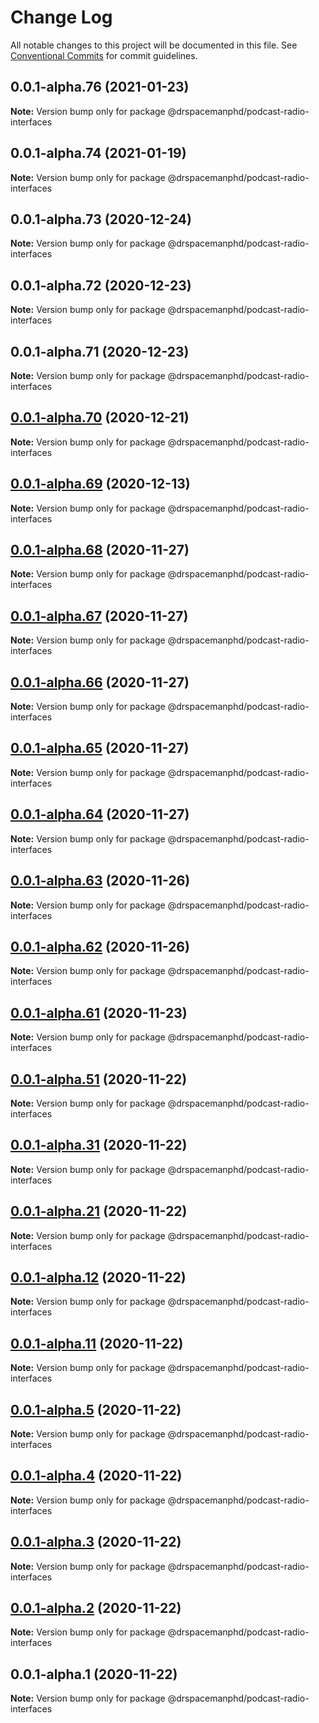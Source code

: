 # Change Log

All notable changes to this project will be documented in this file.
See [Conventional Commits](https://conventionalcommits.org) for commit guidelines.

## 0.0.1-alpha.76 (2021-01-23)

**Note:** Version bump only for package @drspacemanphd/podcast-radio-interfaces





## 0.0.1-alpha.74 (2021-01-19)

**Note:** Version bump only for package @drspacemanphd/podcast-radio-interfaces





## 0.0.1-alpha.73 (2020-12-24)

**Note:** Version bump only for package @drspacemanphd/podcast-radio-interfaces





## 0.0.1-alpha.72 (2020-12-23)

**Note:** Version bump only for package @drspacemanphd/podcast-radio-interfaces





## 0.0.1-alpha.71 (2020-12-23)

**Note:** Version bump only for package @drspacemanphd/podcast-radio-interfaces





## [0.0.1-alpha.70](https://github.com/drspacemanphd/podcast-radio-web/compare/@drspacemanphd/podcast-radio-interfaces@0.0.1-alpha.69...@drspacemanphd/podcast-radio-interfaces@0.0.1-alpha.70) (2020-12-21)

**Note:** Version bump only for package @drspacemanphd/podcast-radio-interfaces





## [0.0.1-alpha.69](https://github.com/drspacemanphd/podcast-radio-web/compare/@drspacemanphd/podcast-radio-interfaces@0.0.1-alpha.68...@drspacemanphd/podcast-radio-interfaces@0.0.1-alpha.69) (2020-12-13)

**Note:** Version bump only for package @drspacemanphd/podcast-radio-interfaces





## [0.0.1-alpha.68](https://github.com/drspacemanphd/podcast-radio-web/compare/@drspacemanphd/podcast-radio-interfaces@0.0.1-alpha.67...@drspacemanphd/podcast-radio-interfaces@0.0.1-alpha.68) (2020-11-27)

**Note:** Version bump only for package @drspacemanphd/podcast-radio-interfaces





## [0.0.1-alpha.67](https://github.com/drspacemanphd/podcast-radio-web/compare/@drspacemanphd/podcast-radio-interfaces@0.0.1-alpha.66...@drspacemanphd/podcast-radio-interfaces@0.0.1-alpha.67) (2020-11-27)

**Note:** Version bump only for package @drspacemanphd/podcast-radio-interfaces





## [0.0.1-alpha.66](https://github.com/drspacemanphd/podcast-radio-web/compare/@drspacemanphd/podcast-radio-interfaces@0.0.1-alpha.65...@drspacemanphd/podcast-radio-interfaces@0.0.1-alpha.66) (2020-11-27)

**Note:** Version bump only for package @drspacemanphd/podcast-radio-interfaces





## [0.0.1-alpha.65](https://github.com/drspacemanphd/podcast-radio-web/compare/@drspacemanphd/podcast-radio-interfaces@0.0.1-alpha.64...@drspacemanphd/podcast-radio-interfaces@0.0.1-alpha.65) (2020-11-27)

**Note:** Version bump only for package @drspacemanphd/podcast-radio-interfaces





## [0.0.1-alpha.64](https://github.com/drspacemanphd/podcast-radio-web/compare/@drspacemanphd/podcast-radio-interfaces@0.0.1-alpha.63...@drspacemanphd/podcast-radio-interfaces@0.0.1-alpha.64) (2020-11-27)

**Note:** Version bump only for package @drspacemanphd/podcast-radio-interfaces





## [0.0.1-alpha.63](https://github.com/drspacemanphd/podcast-radio-web/compare/@drspacemanphd/podcast-radio-interfaces@0.0.1-alpha.62...@drspacemanphd/podcast-radio-interfaces@0.0.1-alpha.63) (2020-11-26)

**Note:** Version bump only for package @drspacemanphd/podcast-radio-interfaces





## [0.0.1-alpha.62](https://github.com/drspacemanphd/podcast-radio-web/compare/@drspacemanphd/podcast-radio-interfaces@0.0.1-alpha.61...@drspacemanphd/podcast-radio-interfaces@0.0.1-alpha.62) (2020-11-26)

**Note:** Version bump only for package @drspacemanphd/podcast-radio-interfaces





## [0.0.1-alpha.61](https://github.com/drspacemanphd/podcast-radio-web/compare/@drspacemanphd/podcast-radio-interfaces@0.0.1-alpha.51...@drspacemanphd/podcast-radio-interfaces@0.0.1-alpha.61) (2020-11-23)

**Note:** Version bump only for package @drspacemanphd/podcast-radio-interfaces





## [0.0.1-alpha.51](https://github.com/drspacemanphd/podcast-radio-web/compare/@drspacemanphd/podcast-radio-interfaces@0.0.1-alpha.31...@drspacemanphd/podcast-radio-interfaces@0.0.1-alpha.51) (2020-11-22)

**Note:** Version bump only for package @drspacemanphd/podcast-radio-interfaces





## [0.0.1-alpha.31](https://github.com/drspacemanphd/podcast-radio-web/compare/@drspacemanphd/podcast-radio-interfaces@0.0.1-alpha.21...@drspacemanphd/podcast-radio-interfaces@0.0.1-alpha.31) (2020-11-22)

**Note:** Version bump only for package @drspacemanphd/podcast-radio-interfaces





## [0.0.1-alpha.21](https://github.com/drspacemanphd/podcast-radio-web/compare/@drspacemanphd/podcast-radio-interfaces@0.0.1-alpha.12...@drspacemanphd/podcast-radio-interfaces@0.0.1-alpha.21) (2020-11-22)

**Note:** Version bump only for package @drspacemanphd/podcast-radio-interfaces





## [0.0.1-alpha.12](https://github.com/drspacemanphd/podcast-radio-web/compare/@drspacemanphd/podcast-radio-interfaces@0.0.1-alpha.11...@drspacemanphd/podcast-radio-interfaces@0.0.1-alpha.12) (2020-11-22)

**Note:** Version bump only for package @drspacemanphd/podcast-radio-interfaces





## [0.0.1-alpha.11](https://github.com/drspacemanphd/podcast-radio-web/compare/@drspacemanphd/podcast-radio-interfaces@0.0.1-alpha.5...@drspacemanphd/podcast-radio-interfaces@0.0.1-alpha.11) (2020-11-22)

**Note:** Version bump only for package @drspacemanphd/podcast-radio-interfaces





## [0.0.1-alpha.5](https://github.com/drspacemanphd/podcast-radio-web/compare/@drspacemanphd/podcast-radio-interfaces@0.0.1-alpha.4...@drspacemanphd/podcast-radio-interfaces@0.0.1-alpha.5) (2020-11-22)

**Note:** Version bump only for package @drspacemanphd/podcast-radio-interfaces





## [0.0.1-alpha.4](https://github.com/drspacemanphd/podcast-radio-web/compare/@drspacemanphd/podcast-radio-interfaces@0.0.1-alpha.3...@drspacemanphd/podcast-radio-interfaces@0.0.1-alpha.4) (2020-11-22)

**Note:** Version bump only for package @drspacemanphd/podcast-radio-interfaces





## [0.0.1-alpha.3](https://github.com/drspacemanphd/podcast-radio-web/compare/@drspacemanphd/podcast-radio-interfaces@0.0.1-alpha.2...@drspacemanphd/podcast-radio-interfaces@0.0.1-alpha.3) (2020-11-22)

**Note:** Version bump only for package @drspacemanphd/podcast-radio-interfaces





## [0.0.1-alpha.2](https://github.com/drspacemanphd/podcast-radio-web/compare/@drspacemanphd/podcast-radio-interfaces@0.0.1-alpha.1...@drspacemanphd/podcast-radio-interfaces@0.0.1-alpha.2) (2020-11-22)

**Note:** Version bump only for package @drspacemanphd/podcast-radio-interfaces





## 0.0.1-alpha.1 (2020-11-22)

**Note:** Version bump only for package @drspacemanphd/podcast-radio-interfaces
